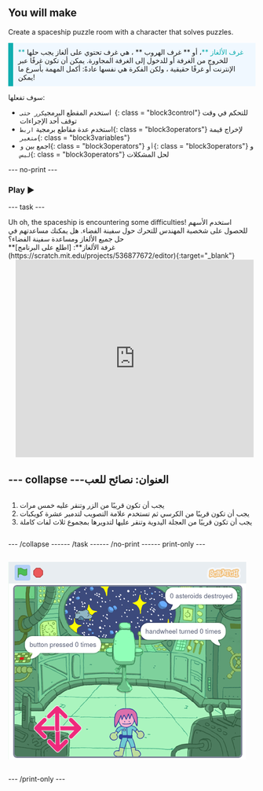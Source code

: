 ## You will make

Create a spaceship puzzle room with a character that solves puzzles.

<p style="border-left: solid; border-width:10px; border-color: #0faeb0; background-color: aliceblue; padding: 10px;">
<span style="color: #0faeb0">** غرف الألغاز **</span>، أو ** غرف الهروب ** ، هي غرف تحتوي على ألغاز يجب حلها للخروج من الغرفة أو للدخول إلى الغرفة المجاورة. يمكن أن تكون غرفًا عبر الإنترنت أو غرفًا حقيقية ، ولكن الفكرة هي نفسها عادةً: أكمل المهمة بأسرع ما يمكن!
</p>

سوف تفعلها:
+ استخدم المقطع البرمجي`كرر حتى `{: class = "block3control"} للتحكم في وقت توقف أحد الإجراءات
+ استخدم عدة مقاطع برمجية `اربط`{: class = "block3operators"} لإخراج قيمة `متغير`{: class = "block3variables"}
+ اجمع بين `و`{: class = "block3operators"} `أو`{: class = "block3operators"} و `ليس`{: class = "block3operators"} لحل المشكلات

--- no-print ---

### Play ▶️

--- task ---

<div style="display: flex; flex-wrap: wrap">
<div style="flex-basis: 175px; flex-grow: 1">  
Uh oh, the spaceship is encountering some difficulties! استخدم الأسهم للحصول على شخصية المهندس للتحرك حول سفينة الفضاء. هل يمكنك مساعدتهم في حل جميع الألغاز ومساعدة سفينة الفضاء؟
</div>
<div>
**غرفة الألغاز**: [اطلع على البرنامج](https://scratch.mit.edu/projects/536877672/editor){:target="_blank"}
<div class="scratch-preview" style="margin-left: 15px;">
  <iframe allowtransparency="true" width="485" height="402" src="https://scratch.mit.edu/projects/embed/536877672/?autostart=false" frameborder="0"></iframe>
</div>

</div>

--- collapse ---
---
العنوان: نصائح للعب
---

1. يجب أن تكون قريبًا من الزر وتنقر عليه خمس مرات
2. يجب أن تكون قريبًا من الكرسي ثم تستخدم علامة التصويب لتدمير عشرة كويكبات
3. يجب أن تكون قريبًا من العجلة اليدوية وتنقر عليها لتدويرها بمجموع ثلاث لفات كاملة


--- /collapse ---

--- /task ---

--- /no-print ---

--- print-only ---

![مشروع مكتمل](images/showcase_static.png)

--- /print-only ---


